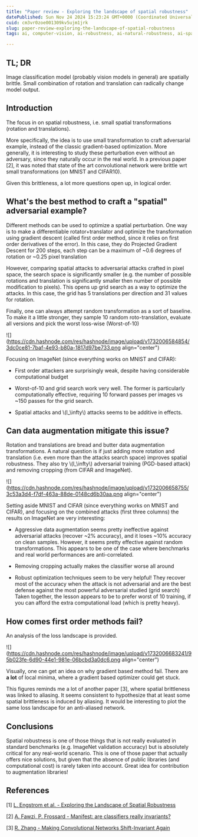 ```yaml
---
title: "Paper review - Exploring the landscape of spatial robustness"
datePublished: Sun Nov 24 2024 15:23:24 GMT+0000 (Coordinated Universal Time)
cuid: cm3vr0zoe001309kv5ujm1jrk
slug: paper-review-exploring-the-landscape-of-spatial-robustness
tags: ai, computer-vision, ai-robustness, ai-natural-robustness, ai-spatial-robustness

---
```


## TL; DR

Image classification model (probably vision models in general) are spatially brittle. Small combination of rotation and translation can radically change model output.

## Introduction

The focus in on spatial robustness, i.e. small spatial transformations (rotation and translations).

More specifically, the idea is to use small transformation to craft adversarial example, instead of the classic gradient-based optimization. More generally, it is interesting to study these perturbation even without an adversary, since they naturally occur in the real world. In a previous paper \[2\], it was noted that state of the art convolutional network were brittle wrt small transformations (on MNIST and CIFAR10).

Given this brittleness, a lot more questions open up, in logical order.

## What's the best method to craft a "spatial" adversarial example?

Different methods can be used to optimize a spatial perturbation. One way is to make a differentiable rotator+translator and optimize the transformation using gradient descent (called first order method, since it relies on first order derivatives of the error). In this case, they do Projected Gradient Descent for 200 steps, each step can be a maximum of ~0.6 degrees of rotation or ~0.25 pixel translation

However, comparing spatial attacks to adversarial attacks crafted in pixel space, the search space is significantly smaller (e.g. the number of possible rotations and translation is significantly smaller then number of possible modification to pixels). This opens up grid search as a way to optimize the attacks. In this case, the grid has 5 translations per direction and 31 values for rotation.

Finally, one can always attempt random transformation as a sort of baseline. To make it a little stronger, they sample 10 random roto-translation, evaluate all versions and pick the worst loss-wise (Worst-of-10)

![](https://cdn.hashnode.com/res/hashnode/image/upload/v1732006584854/3dc0ce81-7baf-4e93-b80a-1817d97be733.png align="center")

Focusing on ImageNet (since everything works on MNIST and CIFAR):

* First order attackers are surprisingly weak, despite having considerable computational budget
    
* Worst-of-10 and grid search work very well. The former is particularly computationally effective, requiring 10 forward passes per images vs ~150 passes for the grid search.
    
* Spatial attacks and \\(l_\infty\\) attacks seems to be additive in effects.
    

## Can data augmentation mitigate this issue?

Rotation and translations are bread and butter data augmentation transformations. A natural question is if just adding more rotation and translation (i.e. even more than the attacks search space) improves spatial robustness. They also try \\(l_\infty\\) adversarial training (PGD-based attack) and removing cropping (from CIFAR and ImageNet).

![](https://cdn.hashnode.com/res/hashnode/image/upload/v1732006658755/3c53a3d4-f7df-463a-88de-0148cd6b30aa.png align="center")

Setting aside MNIST and CIFAR (since everything works on MNIST and CIFAR), and focusing on the combined attacks (first three columns) the results on ImageNet are very interesting:

* Aggressive data augmentation seems pretty ineffective against adversarial attacks (recover ~2% accuracy), and it loses ~10% accuracy on clean samples. However, it seems pretty effective against random transformations. This appears to be one of the case where benchmarks and real world performances are anti-correlated.
    
* Removing cropping actually makes the classifier worse all around
    
* Robust optimization techniques seem to be very helpful! They recover most of the accuracy when the attack is not adversarial and are the best defense against the most powerful adversarial studied (grid search) Taken together, the lesson appears to be to prefer worst of 10 training, if you can afford the extra computational load (which is pretty heavy).
    

## How comes first order methods fail?

An analysis of the loss landscape is provided.

![](https://cdn.hashnode.com/res/hashnode/image/upload/v1732006683241/95b023fe-6d90-44e1-981e-06bcbd3a0dc6.png align="center")

Visually, one can get an idea on why gradient based method fail. There are **a lot** of local minima, where a gradient based optimizer could get stuck.

This figures reminds me a lot of another paper \[3\], where spatial brittleness was linked to aliasing. It seems consistent to hypothesize that at least some spatial brittleness is induced by aliasing. It would be interesting to plot the same loss landscape for an anti-aliased network.

## Conclusions

Spatial robustness is one of those things that is not really evaluated in standard benchmarks (e.g. ImageNet validation accuracy) but is absolutely critical for any real-world scenario. This is one of those paper that actually offers nice solutions, but given that the absence of public libraries (and computational cost) is rarely taken into account. Great idea for contribution to augmentation libraries!

## References

\[1\] [L. Engstrom et al. - Exploring the Landscape of Spatial Robustness](https://arxiv.org/abs/1712.02779)

\[2\] [A. Fawzi, P. Frossard - Manifest: are classifiers really invariants?](https://arxiv.org/abs/1507.06535)

\[3\] [R. Zhang - Making Convolutional Networks Shift-Invariant Again](https://arxiv.org/abs/1904.11486)